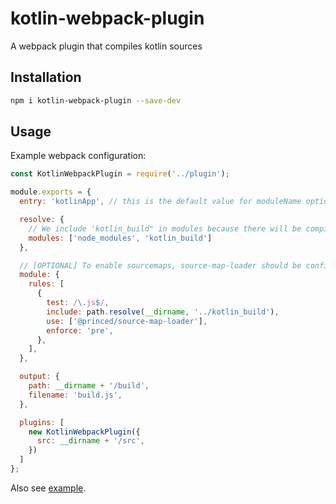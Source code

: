 # kotlin-webpack-plugin

A webpack plugin that compiles kotlin sources

## Installation

```bash
npm i kotlin-webpack-plugin --save-dev
```

## Usage

Example webpack configuration:
```js
const KotlinWebpackPlugin = require('../plugin');

module.exports = {
  entry: 'kotlinApp', // this is the default value for moduleName option

  resolve: {
    // We include 'kotlin_build" in modules because there will be compiled "kotlinApp.js" file
    modules: ['node_modules', 'kotlin_build']
  },

  // [OPTIONAL] To enable sourcemaps, source-map-loader should be configured
  module: {
    rules: [
      {
        test: /\.js$/,
        include: path.resolve(__dirname, '../kotlin_build'),
        use: ['@princed/source-map-loader'],
        enforce: 'pre',
      },
    ],
  },

  output: {
    path: __dirname + '/build',
    filename: 'build.js',
  },

  plugins: [
    new KotlinWebpackPlugin({
      src: __dirname + '/src',
    })
  ]
};
```

Also see [example](./example).